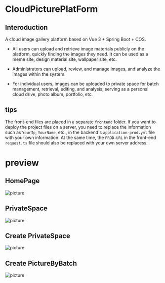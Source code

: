 # CloudPicturePlatForm
## Interoduction
A cloud image gallery platform based on Vue 3 + Spring Boot + COS.

- All users can upload and retrieve image materials publicly on the platform, quickly finding the images they need. It can be used as a meme site, design material site, wallpaper site, etc.

- Administrators can upload, review, and manage images, and analyze the images within the system.

- For individual users, images can be uploaded to private space for batch management, retrieval, editing, and analysis, serving as a personal cloud drive, photo album, portfolio, etc.

## tips
The front-end files are placed in a separate `frontend` folder. If you want to deploy the project files on a server, you need to replace the information such as `YourIp`, `YourName`, etc., in the backend's `application-prod.yml` file with your own information. At the same time, the `PROD-URL` in the front-end `request.ts` file should also be replaced with your own server address.

# preview
## HomePage
![picture](https://flower-1334049508.cos.ap-nanjing.myqcloud.com/space/1892816537559875585/2025-02-21_uu05ru2cukh8u2v5.webp)
## PrivateSpace
![picture](https://flower-1334049508.cos.ap-nanjing.myqcloud.com/space/1892816537559875585/2025-02-21_f8qch219vwpscfe4.webp)
## Create PrivateSpace
![picture](https://flower-1334049508.cos.ap-nanjing.myqcloud.com/space/1892816537559875585/2025-02-22_y89blb0zy69ln8pc.webp)
## Create PictureByBatch
![picture](https://flower-1334049508.cos.ap-nanjing.myqcloud.com/space/1892816537559875585/2025-02-22_y89blb0zy69ln8pc.webp)


